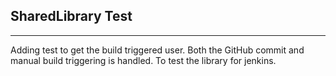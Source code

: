 ## SharedLibrary Test
-------------
Adding test to get the build triggered user. Both the GitHub commit and manual build triggering is handled. To test the library for jenkins.

